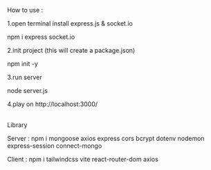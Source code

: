 How to use :

<p>1.open terminal install express.js & socket.io</p>
<p> npm i express socket.io </p>

<p>2.init project (this will create a package.json) </p>
<p> npm init -y </p>

<p>3.run server</p>
<p> node server.js </p>

<p>4.play on http://localhost:3000/</p>
<br>
Library
<p>Server : npm i mongoose axios express cors bcrypt dotenv nodemon express-session connect-mongo </p>
<p>Client : npm i tailwindcss vite react-router-dom axios </p>
